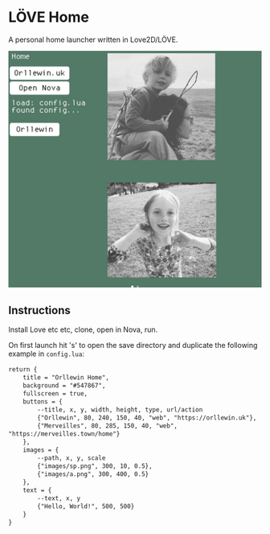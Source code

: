 # LÖVE Home

A personal home launcher written in Love2D/LÖVE. 

![Screenshot](./readme_assets/screenshot.png)

## Instructions

Install Love etc etc, clone, open in Nova, run.

On first launch hit 's' to open the save directory and duplicate the following example in `config.lua`:

```
return {
	title = "Orllewin Home",
	background = "#547867",
	fullscreen = true,
	buttons = {
		--title, x, y, width, height, type, url/action
		{"Orllewin", 80, 240, 150, 40, "web", "https://orllewin.uk"},
		{"Merveilles", 80, 285, 150, 40, "web", "https://merveilles.town/home"}
	},
	images = {
		--path, x, y, scale
		{"images/sp.png", 300, 10, 0.5},
		{"images/a.png", 300, 400, 0.5}
	},
	text = {
		--text, x, y
		{"Hello, World!", 500, 500}
	}
}
```